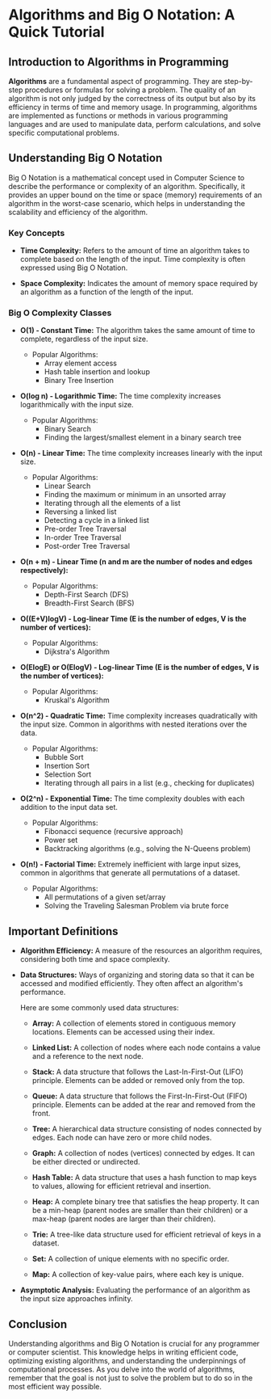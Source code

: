 # Algorithms and Big O Notation: A Quick Tutorial

## Introduction to Algorithms in Programming

**Algorithms** are a fundamental aspect of programming. They are step-by-step procedures or formulas for solving a problem. The quality of an algorithm is not only judged by the correctness of its output but also by its efficiency in terms of time and memory usage. In programming, algorithms are implemented as functions or methods in various programming languages and are used to manipulate data, perform calculations, and solve specific computational problems.

## Understanding Big O Notation

Big O Notation is a mathematical concept used in Computer Science to describe the performance or complexity of an algorithm. Specifically, it provides an upper bound on the time or space (memory) requirements of an algorithm in the worst-case scenario, which helps in understanding the scalability and efficiency of the algorithm.

### Key Concepts

- **Time Complexity:** Refers to the amount of time an algorithm takes to complete based on the length of the input. Time complexity is often expressed using Big O Notation.
  
- **Space Complexity:** Indicates the amount of memory space required by an algorithm as a function of the length of the input.

### Big O Complexity Classes

- **O(1) - Constant Time:** The algorithm takes the same amount of time to complete, regardless of the input size.
  - Popular Algorithms:
    - Array element access
    - Hash table insertion and lookup
    - Binary Tree Insertion
  
- **O(log n) - Logarithmic Time:** The time complexity increases logarithmically with the input size.
  - Popular Algorithms:
    - Binary Search
    - Finding the largest/smallest element in a binary search tree
  
- **O(n) - Linear Time:** The time complexity increases linearly with the input size.
  - Popular Algorithms:
    - Linear Search
    - Finding the maximum or minimum in an unsorted array
    - Iterating through all the elements of a list
    - Reversing a linked list
    - Detecting a cycle in a linked list
    - Pre-order Tree Traversal
    - In-order Tree Traversal
    - Post-order Tree Traversal
  
- **O(n + m) - Linear Time (n and m are the number of nodes and edges respectively):**
  - Popular Algorithms:
    - Depth-First Search (DFS)
    - Breadth-First Search (BFS)
  
- **O((E+V)logV) - Log-linear Time (E is the number of edges, V is the number of vertices):**
  - Popular Algorithms:
    - Dijkstra's Algorithm
  
- **O(ElogE) or O(ElogV) - Log-linear Time (E is the number of edges, V is the number of vertices):**
  - Popular Algorithms:
    - Kruskal's Algorithm
  
- **O(n^2) - Quadratic Time:** Time complexity increases quadratically with the input size. Common in algorithms with nested iterations over the data.
  - Popular Algorithms:
    - Bubble Sort
    - Insertion Sort
    - Selection Sort
    - Iterating through all pairs in a list (e.g., checking for duplicates)
  
- **O(2^n) - Exponential Time:** The time complexity doubles with each addition to the input data set.
  - Popular Algorithms:
    - Fibonacci sequence (recursive approach)
    - Power set
    - Backtracking algorithms (e.g., solving the N-Queens problem)
  
- **O(n!) - Factorial Time:** Extremely inefficient with large input sizes, common in algorithms that generate all permutations of a dataset.
  - Popular Algorithms:
    - All permutations of a given set/array
    - Solving the Traveling Salesman Problem via brute force


## Important Definitions

- **Algorithm Efficiency:** A measure of the resources an algorithm requires, considering both time and space complexity.

- **Data Structures:** Ways of organizing and storing data so that it can be accessed and modified efficiently. They often affect an algorithm's performance.

  Here are some commonly used data structures:

  - **Array:** A collection of elements stored in contiguous memory locations. Elements can be accessed using their index.

  - **Linked List:** A collection of nodes where each node contains a value and a reference to the next node.

  - **Stack:** A data structure that follows the Last-In-First-Out (LIFO) principle. Elements can be added or removed only from the top.

  - **Queue:** A data structure that follows the First-In-First-Out (FIFO) principle. Elements can be added at the rear and removed from the front.

  - **Tree:** A hierarchical data structure consisting of nodes connected by edges. Each node can have zero or more child nodes.

  - **Graph:** A collection of nodes (vertices) connected by edges. It can be either directed or undirected.

  - **Hash Table:** A data structure that uses a hash function to map keys to values, allowing for efficient retrieval and insertion.

  - **Heap:** A complete binary tree that satisfies the heap property. It can be a min-heap (parent nodes are smaller than their children) or a max-heap (parent nodes are larger than their children).

  - **Trie:** A tree-like data structure used for efficient retrieval of keys in a dataset.

  - **Set:** A collection of unique elements with no specific order.

  - **Map:** A collection of key-value pairs, where each key is unique.

- **Asymptotic Analysis:** Evaluating the performance of an algorithm as the input size approaches infinity.

## Conclusion

Understanding algorithms and Big O Notation is crucial for any programmer or computer scientist. This knowledge helps in writing efficient code, optimizing existing algorithms, and understanding the underpinnings of computational processes. As you delve into the world of algorithms, remember that the goal is not just to solve the problem but to do so in the most efficient way possible.
